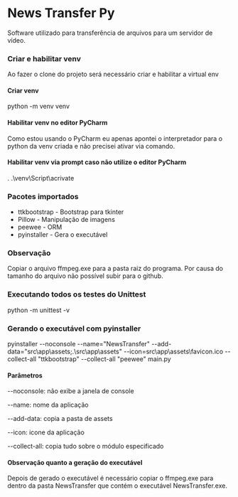 # News Transfer Py
Software utilizado para transferência de arquivos para um servidor de vídeo. 

### Criar e habilitar venv
Ao fazer o clone do projeto será necessário criar e habilitar a virtual env

#### Criar venv
python -m venv venv

#### Habilitar venv no editor PyCharm
Como estou usando o PyCharm eu apenas apontei o interpretador para o python da venv criada e não precisei ativar 
via comando.

#### Habilitar venv via prompt caso não utilize o editor PyCharm
. .\venv\Script\acrivate

### Pacotes importados
* ttkbootstrap - Bootstrap para tkinter
* Pillow - Manipulação de imagens
* peewee - ORM
* pyinstaller - Gera o executável

### Observação
Copiar o arquivo ffmpeg.exe para a pasta raiz do programa. Por causa do tamanho do arquivo não possível subir para o 
github.

### Executando todos os testes do Unittest
python -m unittest -v

### Gerando o executável com pyinstaller
pyinstaller --noconsole --name="NewsTransfer" --add-data="src\app\assets;.\src\app\assets" --icon=src\app\assets\favicon.ico --collect-all "ttkbootstrap" --collect-all "peewee" main.py

#### Parâmetros
--noconsole: não exibe a janela de console

--name: nome da aplicação

--add-data: copia a pasta de assets

--icon: icone da aplicação

--collect-all: copia tudo sobre o módulo especificado

#### Observação quanto a geração do executável
Depois de gerado o executável é necessário copiar o ffmpeg.exe para dentro da pasta NewsTransfer que contém o executável NewsTransfer.exe.